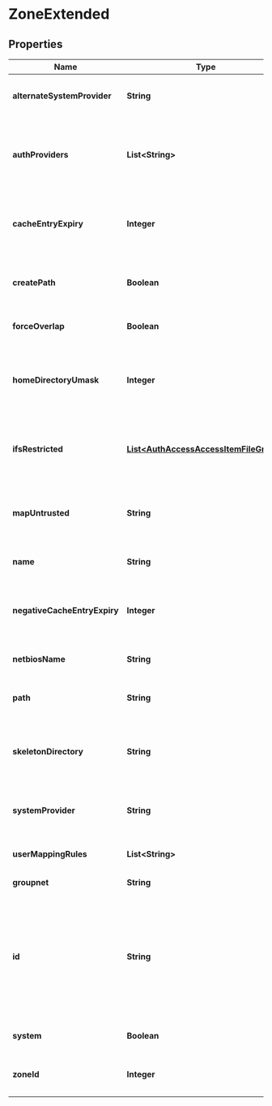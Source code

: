 
# ZoneExtended

## Properties
Name | Type | Description | Notes
------------ | ------------- | ------------- | -------------
**alternateSystemProvider** | **String** | Specifies an alternate system provider. |  [optional]
**authProviders** | **List&lt;String&gt;** | Specifies the list of authentication providers available on this access zone. |  [optional]
**cacheEntryExpiry** | **Integer** | Specifies amount of time in seconds to cache a user/group. |  [optional]
**createPath** | **Boolean** | Determines if a path is created when a path does not exist. |  [optional]
**forceOverlap** | **Boolean** | Allow for overlapping base path. |  [optional]
**homeDirectoryUmask** | **Integer** | Specifies the permissions set on automatically created user home directories. |  [optional]
**ifsRestricted** | [**List&lt;AuthAccessAccessItemFileGroup&gt;**](AuthAccessAccessItemFileGroup.md) | Specifies a list of users and groups that have read and write access to /ifs. |  [optional]
**mapUntrusted** | **String** | Maps untrusted domains to this NetBIOS domain during authentication. |  [optional]
**name** | **String** | Specifies the access zone name. |  [optional]
**negativeCacheEntryExpiry** | **Integer** | Specifies number of seconds the negative cache entry is valid. |  [optional]
**netbiosName** | **String** | Specifies the NetBIOS name. |  [optional]
**path** | **String** | Specifies the access zone base directory path. |  [optional]
**skeletonDirectory** | **String** | Specifies the skeleton directory that is used for user home directories. |  [optional]
**systemProvider** | **String** | Specifies the system provider for the access zone. |  [optional]
**userMappingRules** | **List&lt;String&gt;** | Specifies the current ID mapping rules. |  [optional]
**groupnet** | **String** | Groupnet identitier |  [optional]
**id** | **String** | Specifies the system-assigned ID for the access zone. This value is returned when an access zone is created through the POST method |  [optional]
**system** | **Boolean** | True if the access zone is built-in. |  [optional]
**zoneId** | **Integer** | Specifies the access zone ID on the system. |  [optional]



